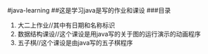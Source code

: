 #java-learning
##这是学习java是写的作业和课设
###目录
1. 大二上作业//其中有日期和名称标识
2. 数据结构课设//这个课设是用java写的关于图的运行演示的动画程序
3. 五子棋//这个课设是由java写的五子棋程序